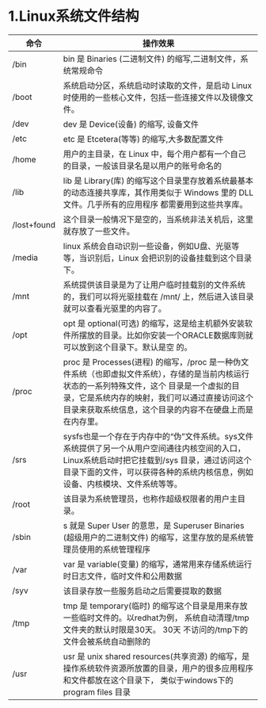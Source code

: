 # 1.Linux系统文件结构

  |命令|操作效果|
  |---|---|
  |/bin |bin 是 Binaries (二进制文件) 的缩写,二进制文件，系统常规命令|
  |/boot|系统启动分区，系统启动时读取的文件，是启动 Linux 时使用的一些核心文件，包括一些连接文件以及镜像文件。|
  |/dev|dev 是 Device(设备) 的缩写, 设备文件|
  |/etc|etc 是 Etcetera(等等) 的缩写,大多数配置文件|
  |/home|用户的主目录，在 Linux 中，每个用户都有一个自己的目录，一般该目录名是以用户的账号命名的|
  |/lib|lib 是 Library(库) 的缩写这个目录里存放着系统最基本的动态连接共享库，其作用类似于 Windows 里的 DLL 文件。几乎所有的应用程序      都需要用到这些共享库。|
  |/lost+found|这个目录一般情况下是空的，当系统非法关机后，这里就存放了一些文件。|
  |/media|linux 系统会自动识别一些设备，例如U盘、光驱等等，当识别后，Linux 会把识别的设备挂载到这个目录下。|
  |/mnt|系统提供该目录是为了让用户临时挂载别的文件系统的，我们可以将光驱挂载在 /mnt/ 上，然后进入该目录就可以查看光驱里的内容了。|
  |/opt|opt 是 optional(可选) 的缩写，这是给主机额外安装软件所摆放的目录。比如你安装一个ORACLE数据库则就可以放到这个目录下。默认是空      的。|
  |/proc|proc 是 Processes(进程) 的缩写，/proc 是一种伪文件系统（也即虚拟文件系统），存储的是当前内核运行状态的一系列特殊文件，这个      目录是一个虚拟的目录，它是系统内存的映射，我们可以通过直接访问这个目录来获取系统信息，这个目录的内容不在硬盘上而是在内存里。|
  |/srs| sysfs也是一个存在于内存中的“伪”文件系统。sys文件系统提供了另一个从用户空间通往内核空间的入口，Linux系统启动时把它挂载到/sys      目录，通过访问这个目录下面的文件，可以获得各种的系统内核信息，例如设备、内核模块、文件系统等等。|
  |/root|该目录为系统管理员，也称作超级权限者的用户主目录。|
  |/sbin|s 就是 Super User 的意思，是 Superuser Binaries (超级用户的二进制文件) 的缩写，这里存放的是系统管理员使用的系统管理程序|
  |/var|var 是 variable(变量) 的缩写，通常用来存储系统运行时日志文件，临时文件和公用数据|
  |/syv| 该目录存放一些服务启动之后需要提取的数据|
  |/tmp|tmp 是 temporary(临时) 的缩写这个目录是用来存放一些临时文件的。以redhat为例， 系统自动清理/tmp文件夹的默认时限是30天。 30天      不访问的/tmp下的文件会被系统自动删除的|
  |/usr| usr 是 unix shared resources(共享资源) 的缩写，是操作系统软件资源所放置的目录，用户的很多应用程序和文件都放在这个目录下，        类似于windows下的program files 目录|
